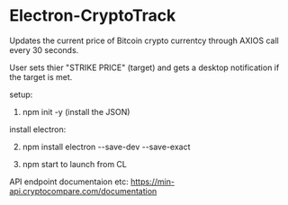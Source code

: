 # Electron-CryptoTrack

Updates the current price of Bitcoin crypto currentcy through AXIOS call every 30 seconds.

User sets thier "STRIKE PRICE" (target) and gets a desktop notification if the target is met.

setup:

1. npm init -y (install the JSON)

install electron:

2. npm install electron --save-dev --save-exact


3. npm start to launch from CL


API endpoint documentaion etc:  https://min-api.cryptocompare.com/documentation
